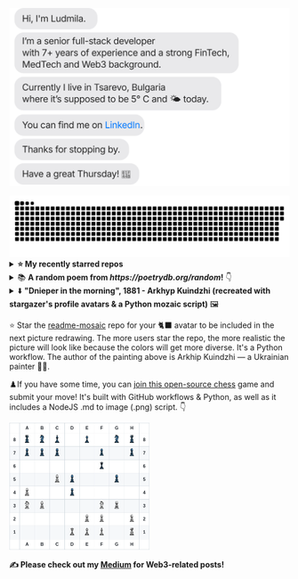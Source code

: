 [![](https://raw.githubusercontent.com/milaabl/milaabl/main/chat.svg)](https://www.linkedin.com/in/ludmila-a-dev/)

<!-- https://github.com/milaabl/milaabl/assets/86361434/c35b0e6f-acf0-435e-920d-b90faa4788ad -->

<img alt="Snake eating my contributions for breakfast🧉" src="https://raw.githubusercontent.com/milaabl/milaabl-readme/preview/github-contribution-grid-snake.svg" />

<details>
<summary>
  <strong>⭐ My recently starred repos </strong>
</summary>
  
<!-- Starred repos start -->
| Name | Url | Stars | Description |
| --- | --- |  --- |  --- |
| BogdanMFometescu/resume-builder|https://github.com/BogdanMFometescu/resume-builder|4|Django-based web application that allows users to create, update, and export professional resumes.|
| 0xMimir/Advance-CNN-LSTM-Model-for-Cryptocurrency-Forecasting|https://github.com/0xMimir/Advance-CNN-LSTM-Model-for-Cryptocurrency-Forecasting|6|CNN LSTM model used for predicting cryptocurrencies|
| b-hristov/b-hristov|https://github.com/b-hristov/b-hristov|1||
| CloverGit/CloverGit|https://github.com/CloverGit/CloverGit|5||
| TatevKaren/TatevKaren-data-science-portfolio|https://github.com/TatevKaren/TatevKaren-data-science-portfolio|51|Data Science Portfolio of Tatev Karen Aslanyan including Case Studies and Research Projects that I have completed that solve business problems or introduce new products. Case Study papers, codes, and additional resources are all included.|
| PiotrRut/elonmusk-twitter-notifier|https://github.com/PiotrRut/elonmusk-twitter-notifier|59|AI driven e-mail notifier for tweets mentioning stock from Elon Musk 📈|
| Vendicated/Vencord|https://github.com/Vendicated/Vencord|5507|The cutest Discord client mod|
| yeoman/yo|https://github.com/yeoman/yo|3752|CLI tool for running Yeoman generators|
| matter-labs/zksync-era|https://github.com/matter-labs/zksync-era|1286|zkSync era|
| 0age/create2crunch|https://github.com/0age/create2crunch|391|A Rust program for finding salts that create gas-efficient Ethereum addresses via CREATE2.|
| joshstevens19/ethereum-multicall|https://github.com/joshstevens19/ethereum-multicall|314|Ability to call many ethereum constant function calls in 1 JSONRPC request|
| threshold-network/token-dashboard|https://github.com/threshold-network/token-dashboard|21||
| LimeChain/mongoose-immutable-plugin|https://github.com/LimeChain/mongoose-immutable-plugin|2|Mongoose plugin guarding fields from modifications|
| ankitects/anki|https://github.com/ankitects/anki|16221|Anki's shared backend and web components, and the Qt frontend|
| lightningnetwork/lnd|https://github.com/lightningnetwork/lnd|7321|Lightning Network Daemon ⚡️|
| CoNarrative/mongo-immutable|https://github.com/CoNarrative/mongo-immutable|10|Immutable MongoDB.|
| lightningdevkit/rust-lightning|https://github.com/lightningdevkit/rust-lightning|1042|A highly modular Bitcoin Lightning library written in Rust. It's rust-lightning, not Rusty's Lightning!|
| node-lightning/node-lightning|https://github.com/node-lightning/node-lightning|128|Bitcoin Lighting Network implemented in Node.js|
| OpenZeppelin/openzeppelin-contracts-upgradeable|https://github.com/OpenZeppelin/openzeppelin-contracts-upgradeable|908|Upgradeable variant of OpenZeppelin Contracts, meant for use in upgradeable contracts. |
| dapphub/ds-test|https://github.com/dapphub/ds-test|194|Assertions, equality checks and other test helpers|
| hbarcelos/forge-multi-version|https://github.com/hbarcelos/forge-multi-version|23|Using forge with multiple solc versions|
| threshold-network/merkle-distribution|https://github.com/threshold-network/merkle-distribution|1|Threshold Network rewards generation and distribution|
| nucypher/nucypher-contracts|https://github.com/nucypher/nucypher-contracts|14|Ethereum contracts supporting TACo applications on the Threshold Network.|
| keep-network/tbtc-v2|https://github.com/keep-network/tbtc-v2|41|Trustlessly tokenized Bitcoin on Ethereum, version 2|
| TotallyMaliciousCryptoBro/TotallyMaliciousCryptoBro|https://github.com/TotallyMaliciousCryptoBro/TotallyMaliciousCryptoBro|4||
| ethereum/EIPs|https://github.com/ethereum/EIPs|12237|The Ethereum Improvement Proposal repository|
| pcaversaccio/reentrancy-attacks|https://github.com/pcaversaccio/reentrancy-attacks|1117|A chronological and (hopefully) complete list of reentrancy attacks to date.|
| StableLib/stablelib|https://github.com/StableLib/stablelib|148|A stable library of useful TypeScript/JavaScript code|
| snappyjs/node-request-queue|https://github.com/snappyjs/node-request-queue|8|A utility to queue up a number requests to be executed in parallel batches with possible waitTime between them.|
| TP-Lab/tp-js-sdk|https://github.com/TP-Lab/tp-js-sdk|185|TokenPocket JS API for Dapp of ETH, IOST, TRON, COSMOS, SOLANA, EOS etc. (mobile only)|

<!-- Starred repos end -->

</details>

<details>
  <summary>📚 <strong>A random poem from <em>https://poetrydb.org/random</em>!</strong> 👇 </summary>

<!-- Start poem -->
# 💮 The Owl And The Sparrow by *John Trumbull*

<p>
    In elder days, in Saturn's prime,<br/>Ere baldness seized the head of Time,<br/>While truant Jove, in infant pride,<br/>Play'd barefoot on Olympus' side,<br/>Each thing on earth had power to chatter,<br/>And spoke the mother tongue of nature.<br/>Each stock or stone could prate and gabble,<br/>Worse than ten labourers of Babel.<br/>Along the street, perhaps you'd see<br/>A Post disputing with a Tree,<br/>And mid their arguments of weight,<br/>A Goose sit umpire of debate.<br/>Each Dog you met, though speechless now,<br/>Would make his compliments and bow,<br/>And every Swine with congees come,<br/>To know how did all friends at home.<br/>Each Block sublime could make a speech,<br/>In style and eloquence as rich,<br/>And could pronounce it and could pen it,<br/>As well as Chatham in the senate.<br/><br/><br/>Nor prose alone.--In these young times,<br/>Each field was fruitful too in rhymes;<br/>Each feather'd minstrel felt the passion,<br/>And every wind breathed inspiration.<br/>Each Bullfrog croak'd in loud bombastic,<br/>Each Monkey chatter'd Hudibrastic;<br/>Each Cur, endued with yelping nature,<br/>Could outbark Churchill's[2] self in satire;<br/>Each Crow in prophecy delighted,<br/>Each Owl, you saw, was second-sighted,<br/>Each Goose a skilful politician,<br/>Each Ass a gifted met'physician,<br/>Could preach in wrath 'gainst laughing rogues,<br/>Write Halfway-covenant Dialogues,[3]<br/>And wisely judge of all disputes<br/>In commonwealths of men or brutes.<br/><br/><br/>'Twas then, in spring a youthful Sparrow<br/>Felt the keen force of Cupid's arrow:<br/>For Birds, as Æsop's tales avow,<br/>Made love then, just as men do now,<br/>And talk'd of deaths and flames and darts,<br/>And breaking necks and losing hearts;<br/>And chose from all th' aerial kind,<br/>Not then to tribes, like Jews, confined<br/>The story tells, a lovely Thrush<br/>Had smit him from a neigh'bring bush,<br/>Where oft the young coquette would play,<br/>And carol sweet her siren lay:<br/>She thrill'd each feather'd heart with love,<br/>And reign'd the Toast of all the grove.<br/><br/><br/>He felt the pain, but did not dare<br/>Disclose his passion to the fair;<br/>For much he fear'd her conscious pride<br/>Of race, to noble blood allied.<br/>Her grandsire's nest conspicuous stood,<br/>Mid loftiest branches of the wood,<br/>In airy height, that scorn'd to know<br/>Each flitting wing that waved below.<br/>So doubting, on a point so nice<br/>He deem'd it best to take advice.<br/><br/><br/>Hard by there dwelt an aged Owl,<br/>Of all his friends the gravest fowl;<br/>Who from the cares of business free,<br/>Lived, hermit, in a hollow tree;<br/>To solid learning bent his mind,<br/>In trope and syllogism he shined,<br/>'Gainst reigning follies spent his railing;<br/>Too much a Stoic--'twas his failing.<br/><br/><br/>Hither for aid our Sparrow came,<br/>And told his errand and his name,<br/>With panting breath explain'd his case,<br/>Much trembling at the sage's face;<br/>And begg'd his Owlship would declare<br/>If love were worth a wise one's care.<br/><br/><br/>The grave Owl heard the weighty cause,<br/>And humm'd and hah'd at every pause;<br/>Then fix'd his looks in sapient plan,<br/>Stretch'd forth one foot, and thus began.<br/><br/><br/>"My son, my son, of love beware,<br/>And shun the cheat of beauty's snare;<br/>That snare more dreadful to be in,<br/>Than huntsman's net, or horse-hair gin.<br/>"By others' harms learn to be wise,"<br/>As ancient proverbs well advise.<br/>Each villany, that nature breeds,<br/>From females and from love proceeds.<br/>'Tis love disturbs with fell debate<br/>Of man and beast the peaceful state:<br/>Men fill the world with war's alarms,<br/>When female trumpets sound to arms;<br/>The commonwealth of dogs delight<br/>For beauties, as for bones, to fight.<br/>Love hath his tens of thousands slain,<br/>And heap'd with copious death the plain:<br/>Samson, with ass's jaw to aid,<br/>Ne'er peopled thus th'infernal shade.<br/><br/><br/>"Nor this the worst; for he that's dead,<br/>With love no more will vex his head.<br/>'Tis in the rolls of fate above,<br/>That death's a certain cure for love;<br/>A noose can end the cruel smart;<br/>The lover's leap is from a cart.<br/>But oft a living death they bear,<br/>Scorn'd by the proud, capricious fair.<br/>The fair to sense pay no regard,<br/>And beauty is the fop's reward;<br/>They slight the generous hearts' esteem,<br/>And sigh for those, who fly from them.<br/><br/><br/>Just when your wishes would prevail,<br/>Some rival bird with gayer tail,<br/>Who sings his strain with sprightlier note,<br/>And chatters praise with livelier throat,<br/>Shall charm your flutt'ring fair one down,<br/>And leave your choice, to hang or drown.<br/><br/><br/>Ev'n I, my son, have felt the smart;<br/>A Pheasant won my youthful heart.<br/>For her I tuned the doleful lay,[4]<br/>For her I watch'd the night away;<br/>In vain I told my piteous case,<br/>And smooth'd my dignity of face;<br/>In vain I cull'd the studied phrase,<br/>And sought hard words in beauty's praise.<br/>Her, not my charms nor sense could move,<br/>For folly is the food of love.<br/>Each female scorns our serious make,<br/>"Each woman is at heart a rake."[5]<br/>Thus Owls in every age have said,<br/>Since our first parent-owl was made;<br/>Thus Pope and Swift, to prove their sense,<br/>Shall sing, some twenty ages hence;<br/>Then shall a man of little fame,<br/>One ** **** sing the same.
</p>

***
<!-- End poem -->
</details>

<details>
<summary>
  ⬇️ <strong>"Dnieper in the morning", 1881 - Arkhyp Kuindzhi (recreated with stargazer's profile avatars & a Python mozaic script)</strong> 🖼️
</summary>

<img width="49%" src="https://raw.githubusercontent.com/milaabl/readme-mosaic/main/data/input.jpg" alt="Original picture"/>
<img width="49%" src="https://raw.githubusercontent.com/milaabl/readme-mosaic/main/data/output.jpg" alt="Output picture"/>
<img width="70%" src="https://raw.githubusercontent.com/milaabl/readme-mosaic/main/data/output.gif" alt="Output GIF"/>
</details>

⭐ Star the [readme-mosaic](https://github.com/milaabl/readme-mosaic) repo for your 🐈‍⬛ avatar to be included in the next picture redrawing. The more users star the repo, the more realistic the picture will look like because the colors will get more diverse. It's a Python workflow. The author of the painting above is Arkhip Kuindzhi — a Ukrainian painter 💙💛.

♟️If you have some time, you can [join this open-source chess](https://github.com/milaabl/readme-chess) game and submit your move! It's built with GitHub workflows & Python, as well as it includes a NodeJS .md to image (.png) script. 👇

<a href="https://github.com/milaabl/readme-chess/blob/master/README.md"><img src="https://raw.githubusercontent.com/milaabl/readme-chess/master/chess.png" alt="README chess dynamic game preview" width="50%" /></a>

<strong>✍️ Please check out my <a href="https://medium.com/@milaabl2405">Medium</a> for Web3-related posts!</strong>
